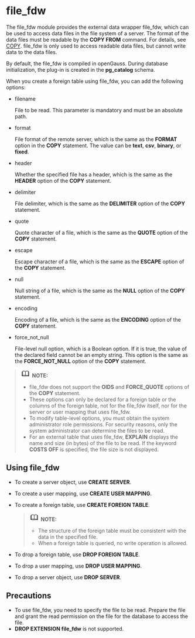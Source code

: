# file\_fdw<a name="EN-US_TOPIC_0000001116194726"></a>

The file\_fdw module provides the external data wrapper file\_fdw, which can be used to access data files in the file system of a server. The format of the data files must be readable by the  **COPY FROM**  command. For details, see  [COPY](copy.md). file\_fdw is only used to access readable data files, but cannot write data to the data files.

By default, the file\_fdw is compiled in openGauss. During database initialization, the plug-in is created in the  **pg\_catalog**  schema.

When you create a foreign table using file\_fdw, you can add the following options:

-   filename

    File to be read. This parameter is mandatory and must be an absolute path.

-   format

    File format of the remote server, which is the same as the  **FORMAT**  option in the  **COPY**  statement. The value can be  **text**,  **csv**,  **binary**, or  **fixed**.

-   header

    Whether the specified file has a header, which is the same as the  **HEADER**  option of the  **COPY**  statement.

-   delimiter

    File delimiter, which is the same as the  **DELIMITER**  option of the  **COPY**  statement.

-   quote

    Quote character of a file, which is the same as the  **QUOTE**  option of the  **COPY**  statement.

-   escape

    Escape character of a file, which is the same as the  **ESCAPE**  option of the  **COPY**  statement.

-   null

    Null string of a file, which is the same as the  **NULL**  option of the  **COPY**  statement.

-   encoding

    Encoding of a file, which is the same as the  **ENCODING**  option of the  **COPY**  statement.

-   force\_not\_null

    File-level null option, which is a Boolean option. If it is true, the value of the declared field cannot be an empty string. This option is the same as the  **FORCE\_NOT\_NULL**  option of the  **COPY**  statement.


>![](public_sys-resources/icon-note.gif) **NOTE:** 
>-   file\_fdw does not support the  **OIDS**  and  **FORCE\_QUOTE**  options of the  **COPY**  statement.
>-   These options can only be declared for a foreign table or the columns of the foreign table, not for the file\_fdw itself, nor for the server or user mapping that uses file\_fdw.
>-   To modify table-level options, you must obtain the system administrator role permissions. For security reasons, only the system administrator can determine the files to be read.
>-   For an external table that uses file\_fdw,  **EXPLAIN**  displays the name and size \(in bytes\) of the file to be read. If the keyword  **COSTS OFF**  is specified, the file size is not displayed.

## Using file\_fdw<a name="section1927220173219"></a>

-   To create a server object, use  **CREATE SERVER**.
-   To create a user mapping, use  **CREATE USER MAPPING**.
-   To create a foreign table, use  **CREATE FOREIGN TABLE**.

    >![](public_sys-resources/icon-note.gif) **NOTE:** 
    >-   The structure of the foreign table must be consistent with the data in the specified file.
    >-   When a foreign table is queried, no write operation is allowed.

-   To drop a foreign table, use  **DROP FOREIGN TABLE**.
-   To drop a user mapping, use  **DROP USER MAPPING**.
-   To drop a server object, use  **DROP SERVER**.

## Precautions<a name="section1841910239211"></a>

-   To use file\_fdw, you need to specify the file to be read. Prepare the file and grant the read permission on the file for the database to access the file.
-   **DROP EXTENSION file\_fdw**  is not supported.


